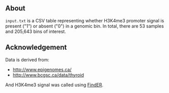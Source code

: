 ## About

`input.txt` is a CSV table representing whether H3K4me3 promoter signal is present ("1") or absent ("0") in a genomic bin. In total, there are 53 samples and 205,643 bins of interest.

## Acknowledgement

Data is derived from:

- http://www.epigenomes.ca/
- http://www.bcgsc.ca/data/thyroid

And H3K4me3 signal was called using [FindER](http://www.epigenomes.ca/tools-and-software/finder/index.html).
